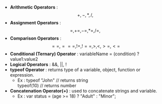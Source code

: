 - **Arithmetic Operators** : 
$$
+, -, *, /, %, ++, -- 
$$
- **Assignment Operators** : 
$$
=, +=, -=, *=, /=, %= 
$$
- **Comparison Operators** : 
$$
==, ===, !=, !==, >, <, >=,<=
$$
- **Conditional (Ternary) Operator** : variableName = (condition) ? value1:value2
- **Logical Operators** : &&, ||, ! 
- **typeof Operator** : returns type of a variable, object, function or expression.
	- Ex : typeof "John" // returns string  
	typeof(10) // returns number
- **Concatenation Operator(+)** : used to concatenate strings and variable.
	- Ex : var status = (age >= 18) ? "Adult" : "Minor";

